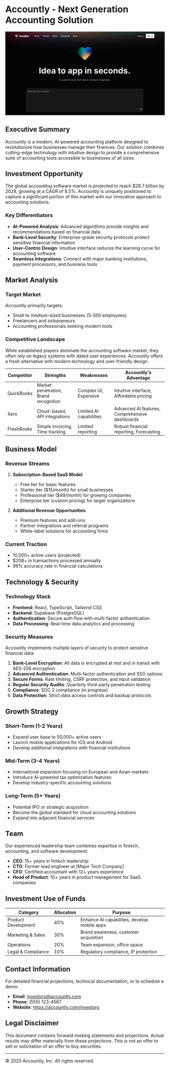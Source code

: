 
# Accountly - Next Generation Accounting Solution

![Accountly](public/og-image.png)

## Executive Summary

Accountly is a modern, AI-powered accounting platform designed to revolutionize how businesses manage their finances. Our solution combines cutting-edge technology with intuitive design to provide a comprehensive suite of accounting tools accessible to businesses of all sizes.

## Investment Opportunity

The global accounting software market is projected to reach $28.7 billion by 2028, growing at a CAGR of 8.5%. Accountly is uniquely positioned to capture a significant portion of this market with our innovative approach to accounting solutions.

### Key Differentiators

- **AI-Powered Analysis**: Advanced algorithms provide insights and recommendations based on financial data
- **Bank-Level Security**: Enterprise-grade security protocols protect sensitive financial information
- **User-Centric Design**: Intuitive interface reduces the learning curve for accounting software
- **Seamless Integrations**: Connect with major banking institutions, payment processors, and business tools

## Market Analysis

### Target Market

Accountly primarily targets:
- Small to medium-sized businesses (5-500 employees)
- Freelancers and solopreneurs
- Accounting professionals seeking modern tools

### Competitive Landscape

While established players dominate the accounting software market, they often rely on legacy systems with dated user experiences. Accountly offers a fresh alternative with modern technology and user-friendly design.

| Competitor | Strengths | Weaknesses | Accountly's Advantage |
|------------|-----------|------------|----------------------|
| QuickBooks | Market penetration, Brand recognition | Complex UI, Expensive | Intuitive interface, Affordable pricing |
| Xero | Cloud-based, API integrations | Limited AI capabilities | Advanced AI features, Comprehensive dashboards |
| FreshBooks | Simple invoicing, Time tracking | Limited reporting | Robust financial reporting, Forecasting |

## Business Model

### Revenue Streams

1. **Subscription-Based SaaS Model**
   - Free tier for basic features
   - Starter tier ($15/month) for small businesses
   - Professional tier ($49/month) for growing companies
   - Enterprise tier (custom pricing) for larger organizations

2. **Additional Revenue Opportunities**
   - Premium features and add-ons
   - Partner integrations and referral programs
   - White-label solutions for accounting firms

### Current Traction

- 10,000+ active users (projected)
- $20B+ in transactions processed annually
- 99% accuracy rate in financial calculations

## Technology & Security

### Technology Stack

- **Frontend**: React, TypeScript, Tailwind CSS
- **Backend**: Supabase (PostgreSQL)
- **Authentication**: Secure auth flow with multi-factor authentication
- **Data Processing**: Real-time data analytics and processing

### Security Measures

Accountly implements multiple layers of security to protect sensitive financial data:

1. **Bank-Level Encryption**: All data is encrypted at rest and in transit with AES-256 encryption
2. **Advanced Authentication**: Multi-factor authentication and SSO options
3. **Secure Forms**: Rate limiting, CSRF protection, and input validation
4. **Regular Security Audits**: Quarterly third-party penetration testing
5. **Compliance**: SOC 2 compliance (in progress)
6. **Data Protection**: Strict data access controls and backup protocols

## Growth Strategy

### Short-Term (1-2 Years)

- Expand user base to 50,000+ active users
- Launch mobile applications for iOS and Android
- Develop additional integrations with financial institutions

### Mid-Term (3-4 Years)

- International expansion focusing on European and Asian markets
- Introduce AI-powered tax optimization features
- Develop industry-specific accounting solutions

### Long-Term (5+ Years)

- Potential IPO or strategic acquisition
- Become the global standard for cloud accounting solutions
- Expand into adjacent financial services

## Team

Our experienced leadership team combines expertise in fintech, accounting, and software development:

- **CEO**: 15+ years in fintech leadership
- **CTO**: Former lead engineer at [Major Tech Company]
- **CFO**: Certified accountant with 12+ years experience
- **Head of Product**: 10+ years in product management for SaaS companies

## Investment Use of Funds

| Category | Allocation | Purpose |
|----------|------------|---------|
| Product Development | 40% | Enhance AI capabilities, develop mobile apps |
| Marketing & Sales | 30% | Brand awareness, customer acquisition |
| Operations | 20% | Team expansion, office space |
| Legal & Compliance | 10% | Regulatory compliance, IP protection |

## Contact Information

For detailed financial projections, technical documentation, or to schedule a demo:

- **Email**: investors@accountly.com
- **Phone**: (555) 123-4567
- **Website**: https://accountly.com/investors

## Legal Disclaimer

This document contains forward-looking statements and projections. Actual results may differ materially from these projections. This is not an offer to sell or solicitation of an offer to buy securities.

---

© 2025 Accountly, Inc. All rights reserved.
